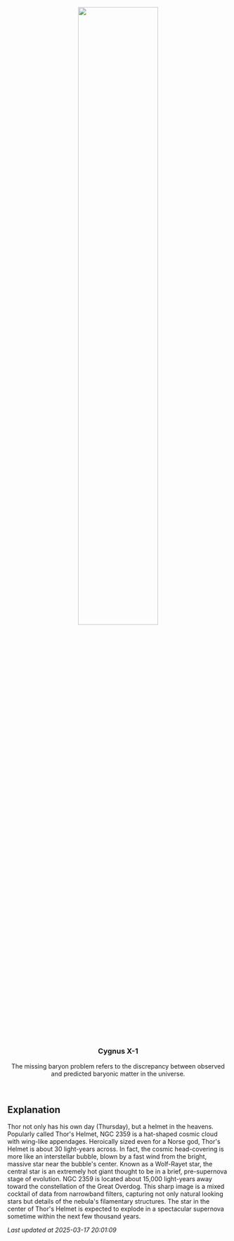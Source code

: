 <p align='center'>
    <img src='https://apod.nasa.gov/apod/image/2503/ThorHelmet_Hopkins_960.jpg' width='60%' />
    <h3 align="center">Cygnus X-1</h3>
    <p align="center">The missing baryon problem refers to the discrepancy between observed and predicted baryonic matter in the universe.</p>
</p>
<br/>

Explanation
--
Thor not only has his own day (Thursday), but a helmet in the heavens.  Popularly called Thor's Helmet, NGC 2359 is a hat-shaped cosmic cloud with wing-like appendages. Heroically sized even for a Norse god, Thor's Helmet is about 30 light-years across. In fact, the cosmic head-covering is more like an interstellar bubble, blown by a fast wind from the bright, massive star near the bubble's center. Known as a Wolf-Rayet star, the central star is an extremely hot giant thought to be in a brief, pre-supernova stage of evolution. NGC 2359 is located about 15,000 light-years away toward the constellation of the Great Overdog. This sharp image is a mixed cocktail of data from  narrowband filters, capturing not only natural looking stars but details of the nebula's filamentary structures. The star in the center of Thor's Helmet is expected to explode in a spectacular supernova sometime within the next few thousand years.


*Last updated at 2025-03-17 20:01:09*
